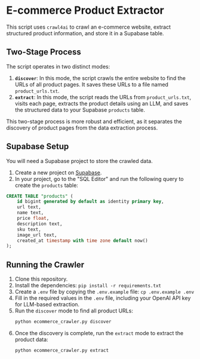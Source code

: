 # E-commerce Product Extractor

This script uses `crawl4ai` to crawl an e-commerce website, extract structured product information, and store it in a Supabase table.

## Two-Stage Process

The script operates in two distinct modes:

1.  **`discover`**: In this mode, the script crawls the entire website to find the URLs of all product pages. It saves these URLs to a file named `product_urls.txt`.
2.  **`extract`**: In this mode, the script reads the URLs from `product_urls.txt`, visits each page, extracts the product details using an LLM, and saves the structured data to your Supabase `products` table.

This two-stage process is more robust and efficient, as it separates the discovery of product pages from the data extraction process.

## Supabase Setup

You will need a Supabase project to store the crawled data.

1.  Create a new project on [Supabase](https://supabase.com/).
2.  In your project, go to the "SQL Editor" and run the following query to create the `products` table:

```sql
CREATE TABLE "products" (
    id bigint generated by default as identity primary key,
    url text,
    name text,
    price float,
    description text,
    sku text,
    image_url text,
    created_at timestamp with time zone default now()
);
```

## Running the Crawler

1.  Clone this repository.
2.  Install the dependencies: `pip install -r requirements.txt`
3.  Create a `.env` file by copying the `.env.example` file: `cp .env.example .env`
4.  Fill in the required values in the `.env` file, including your OpenAI API key for LLM-based extraction.
5.  Run the `discover` mode to find all product URLs:
    ```bash
    python ecommerce_crawler.py discover
    ```
6.  Once the discovery is complete, run the `extract` mode to extract the product data:
    ```bash
    python ecommerce_crawler.py extract
    ```